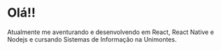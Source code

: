 <h1>Olá!!</h1>
<p>Atualmente me aventurando e desenvolvendo em React, React Native e Nodejs e cursando Sistemas de Informação na Unimontes.
</p>

